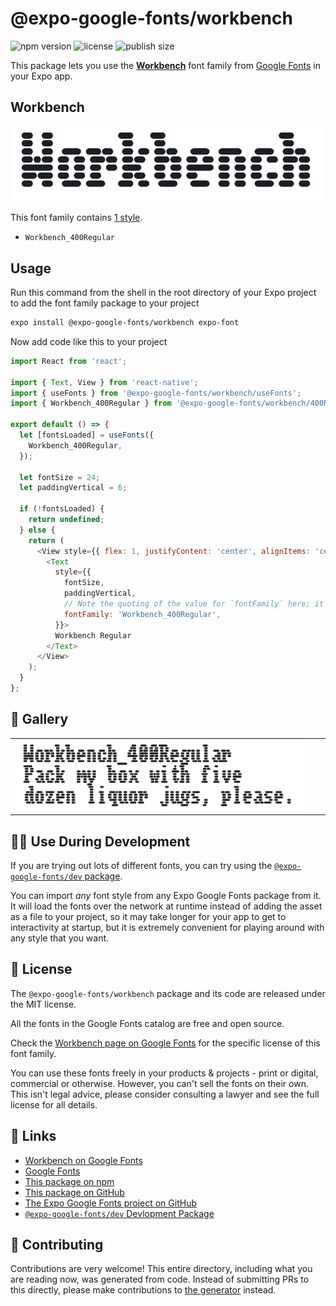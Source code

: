 # @expo-google-fonts/workbench

![npm version](https://flat.badgen.net/npm/v/@expo-google-fonts/workbench)
![license](https://flat.badgen.net/github/license/expo/google-fonts)
![publish size](https://flat.badgen.net/packagephobia/install/@expo-google-fonts/workbench)

This package lets you use the [**Workbench**](https://fonts.google.com/specimen/Workbench) font family from [Google Fonts](https://fonts.google.com/) in your Expo app.

## Workbench

![Workbench](./font-family.png)

This font family contains [1 style](#-gallery).

- `Workbench_400Regular`

## Usage

Run this command from the shell in the root directory of your Expo project to add the font family package to your project
```sh
expo install @expo-google-fonts/workbench expo-font
```

Now add code like this to your project
```js
import React from 'react';

import { Text, View } from 'react-native';
import { useFonts } from '@expo-google-fonts/workbench/useFonts';
import { Workbench_400Regular } from '@expo-google-fonts/workbench/400Regular';

export default () => {
  let [fontsLoaded] = useFonts({
    Workbench_400Regular,
  });

  let fontSize = 24;
  let paddingVertical = 6;

  if (!fontsLoaded) {
    return undefined;
  } else {
    return (
      <View style={{ flex: 1, justifyContent: 'center', alignItems: 'center' }}>
        <Text
          style={{
            fontSize,
            paddingVertical,
            // Note the quoting of the value for `fontFamily` here; it expects a string!
            fontFamily: 'Workbench_400Regular',
          }}>
          Workbench Regular
        </Text>
      </View>
    );
  }
};

```

## 🔡 Gallery


||||
|-|-|-|
|![Workbench_400Regular](./Workbench_400Regular.ttf.png)||||


## 👩‍💻 Use During Development

If you are trying out lots of different fonts, you can try using the [`@expo-google-fonts/dev` package](https://github.com/expo/google-fonts/tree/master/font-packages/dev#readme).

You can import *any* font style from any Expo Google Fonts package from it. It will load the fonts
over the network at runtime instead of adding the asset as a file to your project, so it may take longer
for your app to get to interactivity at startup, but it is extremely convenient
for playing around with any style that you want.

## 📖 License

The `@expo-google-fonts/workbench` package and its code are released under the MIT license.

All the fonts in the Google Fonts catalog are free and open source.

Check the [Workbench page on Google Fonts](https://fonts.google.com/specimen/Workbench) for the specific license of this font family.

You can use these fonts freely in your products & projects - print or digital, commercial or otherwise. However, you can't sell the fonts on their own. This isn't legal advice, please consider consulting a lawyer and see the full license for all details.

## 🔗 Links

- [Workbench on Google Fonts](https://fonts.google.com/specimen/Workbench)
- [Google Fonts](https://fonts.google.com/)
- [This package on npm](https://www.npmjs.com/package/@expo-google-fonts/workbench)
- [This package on GitHub](https://github.com/expo/google-fonts/tree/master/font-packages/workbench)
- [The Expo Google Fonts project on GitHub](https://github.com/expo/google-fonts)
- [`@expo-google-fonts/dev` Devlopment Package](https://github.com/expo/google-fonts/tree/master/font-packages/dev)

## 🤝 Contributing

Contributions are very welcome! This entire directory, including what you are reading now, was generated from code. Instead of submitting PRs to this directly, please make contributions to [the generator](https://github.com/expo/google-fonts/tree/master/packages/generator) instead.
